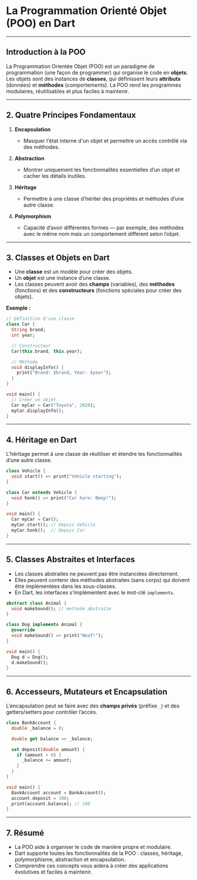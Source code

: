 
# La Programmation Orienté Objet (POO) en Dart
---

## Introduction à la POO

La Programmation Orientée Objet (POO) est un paradigme de programmation (une façon de programmer) qui organise le code en **objets**. Les objets sont des instances de **classes**, qui définissent leurs **attributs** (données) et **méthodes** (comportements). La POO rend les programmes modulaires, réutilisables et plus faciles à maintenir.

---

## 2. Quatre Principes Fondamentaux

1. **Encapsulation**

   * Masquer l'état interne d'un objet et permettre un accès contrôlé via des méthodes.

2. **Abstraction**

   *  Montrer uniquement les fonctionnalités essentielles d’un objet et cacher les détails inutiles.

3. **Héritage**

   *  Permettre à une classe d’hériter des propriétés et méthodes d’une autre classe.

4. **Polymorphism**

   *  Capacité d’avoir différentes formes — par exemple, des méthodes avec le même nom mais un comportement différent selon l’objet.

---

## 3. Classes et Objets en Dart

* Une **classe** est un modèle pour créer des objets.
* Un **objet** est une instance d’une classe.
* Les classes peuvent avoir des **champs** (variables), des **méthodes** (fonctions) et des **constructeurs** (fonctions spéciales pour créer des objets).

**Exemple :**

```dart
// Définition d'une classe
class Car {
  String brand;
  int year;

  // Constructeur
  Car(this.brand, this.year);

  // Méthode
  void displayInfo() {
    print("Brand: $brand, Year: $year");
  }
}

void main() {
  // Créer un objet
  Car myCar = Car("Toyota", 2020);
  myCar.displayInfo();
}
```

---

## 4. Héritage en Dart

L’héritage permet à une classe de réutiliser et étendre les fonctionnalités d’une autre classe.

```dart
class Vehicle {
  void start() => print("Vehicle starting");
}

class Car extends Vehicle {
  void honk() => print("Car horn: Beep!");
}

void main() {
  Car myCar = Car();
  myCar.start(); // Depuis Vehicle
  myCar.honk();  // Depuis Car
}
```

---

## 5. Classes Abstraites et Interfaces


* Les classes abstraites ne peuvent pas être instanciées directement.
* Elles peuvent contenir des méthodes abstraites (sans corps) qui doivent être implémentées dans les sous-classes.
* En Dart, les interfaces s’implémentent avec le mot-clé `implements`.

```dart
abstract class Animal {
  void makeSound(); // methode abstraite
}

class Dog implements Animal {
  @override
  void makeSound() => print("Woof!");
}

void main() {
  Dog d = Dog();
  d.makeSound();
}
```

---

## 6. Accesseurs, Mutateurs et Encapsulation

L’encapsulation peut se faire avec des **champs privés** (préfixe `_`) et des getters/setters pour contrôler l’accès.

```dart
class BankAccount {
  double _balance = 0;

  double get balance => _balance;

  set deposit(double amount) {
    if (amount > 0) {
      _balance += amount;
    }
  }
}

void main() {
  BankAccount account = BankAccount();
  account.deposit = 100;
  print(account.balance); // 100
}
```

---

## 7. Résumé

* La POO aide à organiser le code de manière propre et modulaire.
* Dart supporte toutes les fonctionnalités de la POO : classes, héritage, polymorphisme, abstraction et encapsulation.
* Comprendre ces concepts vous aidera à créer des applications évolutives et faciles à maintenir.
